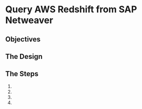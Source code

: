 # Query AWS Redshift from SAP Netweaver

## Objectives

## The Design


## The Steps
1.
2.
3.
4.






